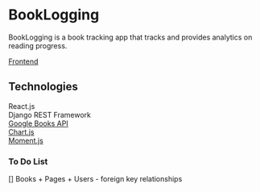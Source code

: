 # BookLogging

BookLogging is a book tracking app that tracks and provides analytics on reading progress.

[Frontend](https://github.com/zhaoj1/book-tracker-front)

## Technologies

React.js    
Django REST Framework    
[Google Books API](https://developers.google.com/books)    
[Chart.js](https://www.chartjs.org/)    
[Moment.js](https://momentjs.com/)

### To Do List

[] Books + Pages + Users - foreign key relationships    